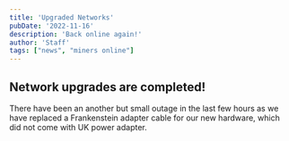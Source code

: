 ```yaml
---
title: 'Upgraded Networks'
pubDate: '2022-11-16'
description: 'Back online again!'
author: 'Staff'
tags: ["news", "miners online"]
---
```


## Network upgrades are completed!

There have been an another but small outage in the last few hours as we have replaced a Frankenstein adapter cable for our new hardware, which did not come with UK power adapter.

